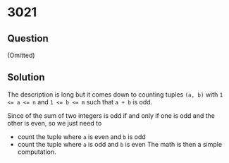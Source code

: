 # 3021

## Question

(Omitted)

## Solution 

The description is long but it comes down to counting tuples `(a, b)` with `1 <= a <= n` and `1 <= b <= m` such that `a + b` is odd.

Since of the sum of two integers is odd if and only if one is odd and the other is even, so we just need to
* count the tuple where `a` is even and `b` is odd
* count the tuple where `a` is odd and `b` is even
The math is then a simple computation.


